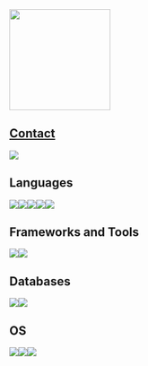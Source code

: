 <div>
  <a href="https://github.com/kaiosod">
  <img height="180em" src="https://github-readme-stats.vercel.app/api/top-langs/?username=kaiosod&layout=compact&langs_count=7&theme=merko"/>
</div>
 
 
## **Contact**

[<img src="https://img.shields.io/badge/linkedin-%230077B5.svg?&style=for-the-badge&logo=linkedin&logoColor=white" />](https://www.linkedin.com/in/kaiosod/) 

## **Languages**

<img src = "https://img.shields.io/badge/Java-ED8B00?style=for-the-badge&logo=java&logoColor=white"/><img src = "https://img.shields.io/badge/Python-14354C?style=for-the-badge&logo=python&logoColor=white" /><img src = "https://img.shields.io/badge/C-00599C?style=for-the-badge&logo=c&logoColor=white"/><img src = "https://img.shields.io/badge/HTML5-E34F26?style=for-the-badge&logo=html5&logoColor=white"/><img src = "https://img.shields.io/badge/CSS3-1572B6?style=for-the-badge&logo=css3&logoColor=white"/>



## **Frameworks and Tools**

<img src = "https://img.shields.io/badge/Git-F05032?style=for-the-badge&logo=git&logoColor=white"/><img src = "https://img.shields.io/badge/GitHub-100000?style=for-the-badge&logo=github&logoColor=white"/>


## **Databases**

<img src = "https://img.shields.io/badge/MySQL-00000F?style=for-the-badge&logo=mysql&logoColor=white"/><img src = "https://img.shields.io/badge/PostgreSQL-316192?style=for-the-badge&logo=postgresql&logoColor=white"/>
  

## **OS**

<img src = "https://img.shields.io/badge/Windows-0078D6?style=for-the-badge&logo=windows&logoColor=white"/><img src = "https://img.shields.io/badge/Linux-FCC624?style=for-the-badge&logo=linux&logoColor=black"/><img src = "https://img.shields.io/badge/Ubuntu-E95420?style=for-the-badge&logo=ubuntu&logoColor=white"/>



